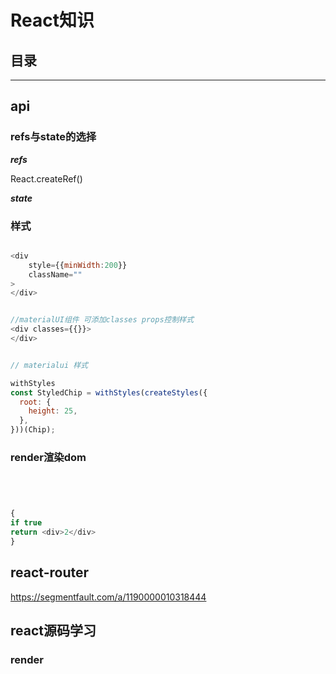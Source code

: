 # React知识

## 目录

***

## api

### refs与state的选择

***refs***

React.createRef()

***state***

### 样式

```javascript

<div
    style={{minWidth:200}}
    className=""
>
</div>


//materialUI组件 可添加classes props控制样式
<div classes={{}}>
</div>


// materialui 样式

withStyles
const StyledChip = withStyles(createStyles({
  root: {
    height: 25,
  },
}))(Chip);
```

### render渲染dom

```javascript




{
if true
return <div>2</div>
}
```

## react-router

<https://segmentfault.com/a/1190000010318444>

## react源码学习

### render
